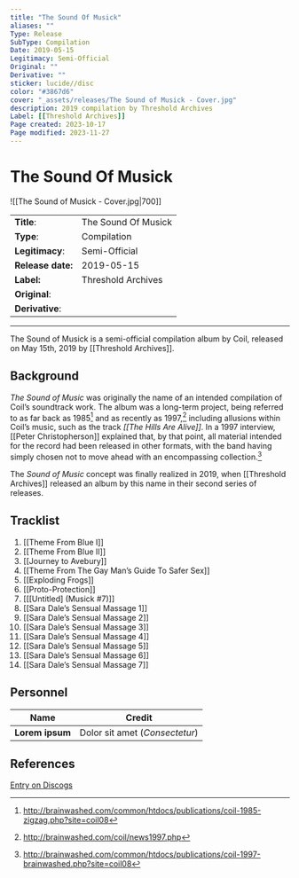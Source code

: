 ```yaml
---
title: "The Sound Of Musick"
aliases: ""
Type: Release
SubType: Compilation
Date: 2019-05-15
Legitimacy: Semi-Official
Original: ""
Derivative: ""
sticker: lucide//disc
color: "#3867d6"
cover: "_assets/releases/The Sound of Musick - Cover.jpg"
description: 2019 compilation by Threshold Archives
Label: [[Threshold Archives]]
Page created: 2023-10-17
Page modified: 2023-11-27
---
```


# The Sound Of Musick

![[The Sound of Musick - Cover.jpg|700]]

|  |  |
| --- | --- |
| __Title__: | The Sound Of Musick |
| __Type__: | Compilation |
| __Legitimacy__: | Semi-Official |
| __Release date:__ | 2019-05-15 |
| __Label:__ | Threshold Archives |
| __Original__: |  |
| __Derivative__: |  |

---

The Sound of Musick is a semi-official compilation album by Coil, released on May 15th, 2019 by [[Threshold Archives]].

## Background

*The Sound of Music* was originally the name of an intended compilation of Coil’s soundtrack work. The album was a long-term project, being referred to as far back as 1985[^1] and as recently as 1997,[^2] including allusions within Coil’s music, such as the track *[[The Hills Are Alive]]*. In a 1997 interview, [[Peter Christopherson]] explained that, by that point, all material intended for the record had been released in other formats, with the band having simply chosen not to move ahead with an encompassing collection.[^3]

The *Sound of Music* concept was finally realized in 2019, when [[Threshold Archives]] released an album by this name in their second series of releases.

## Tracklist

1. [[Theme From Blue Ⅰ]]
2. [[Theme From Blue Ⅱ]]
3. [[Journey to Avebury]]
4. [[Theme From The Gay Man’s Guide To Safer Sex]]
5. [[Exploding Frogs]]
6. [[Proto-Protection]]
7. [[[Untitled] (Musick #7)]]
8. [[Sara Dale’s Sensual Massage 1]]
9. [[Sara Dale’s Sensual Massage 2]]
10. [[Sara Dale’s Sensual Massage 3]]
11. [[Sara Dale’s Sensual Massage 4]]
12. [[Sara Dale’s Sensual Massage 5]]
13. [[Sara Dale’s Sensual Massage 6]]
14. [[Sara Dale’s Sensual Massage 7]]

## Personnel

| __Name__ |__Credit__ |
| --- | --- |
|__Lorem ipsum__|Dolor sit amet (*Consectetur*)|

## References

[Entry on Discogs]()

[^1]: <http://brainwashed.com/common/htdocs/publications/coil-1985-zigzag.php?site=coil08>
[^2]: <http://brainwashed.com/coil/news1997.php>
[^3]: <http://brainwashed.com/common/htdocs/publications/coil-1997-brainwashed.php?site=coil08>
